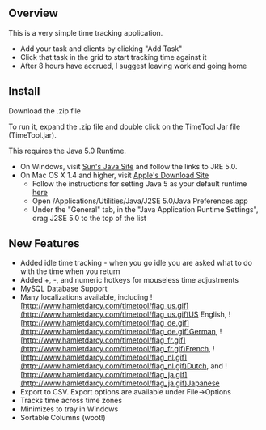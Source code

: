 ## Overview ##

This is a very simple time tracking application.

  * Add your task and clients by clicking "Add Task"
  * Click that task in the grid to start tracking time against it
  * After 8 hours have accrued, I suggest leaving work and going home

## Install ##
Download the .zip file

To run it, expand the .zip file and double click on the TimeTool Jar file (TimeTool.jar).

This requires the Java 5.0 Runtime.

  * On Windows, visit [Sun's Java Site](http://java.sun.com/j2se/1.5.0/download.jsp) and follow the links to JRE 5.0.
  * On Mac OS X 1.4 and higher, visit [Apple's Download Site](http://www.apple.com/support/downloads/java2se50release3.html)
    * Follow the instructions for setting Java 5 as your default runtime [here](http://www.info.apple.com/kbnum/n302412)
    * Open /Applications/Utilities/Java/J2SE 5.0/Java Preferences.app
    * Under the "General" tab, in the "Java Application Runtime Settings", drag J2SE 5.0 to the top of the list

## New Features ##
  * Added idle time tracking - when you go idle you are asked what to do with the time when you return
  * Added +, -, and numeric hotkeys for mouseless time adjustments
  * MySQL Database Support
  * Many localizations available, including ![http://www.hamletdarcy.com/timetool/flag_us.gif](http://www.hamletdarcy.com/timetool/flag_us.gif)US English, ![http://www.hamletdarcy.com/timetool/flag_de.gif](http://www.hamletdarcy.com/timetool/flag_de.gif)German, ![http://www.hamletdarcy.com/timetool/flag_fr.gif](http://www.hamletdarcy.com/timetool/flag_fr.gif)French, ![http://www.hamletdarcy.com/timetool/flag_nl.gif](http://www.hamletdarcy.com/timetool/flag_nl.gif)Dutch, and ![http://www.hamletdarcy.com/timetool/flag_ja.gif](http://www.hamletdarcy.com/timetool/flag_ja.gif)Japanese
  * Export to CSV. Export options are available under File->Options
  * Tracks time across time zones
  * Minimizes to tray in Windows
  * Sortable Columns (woot!)